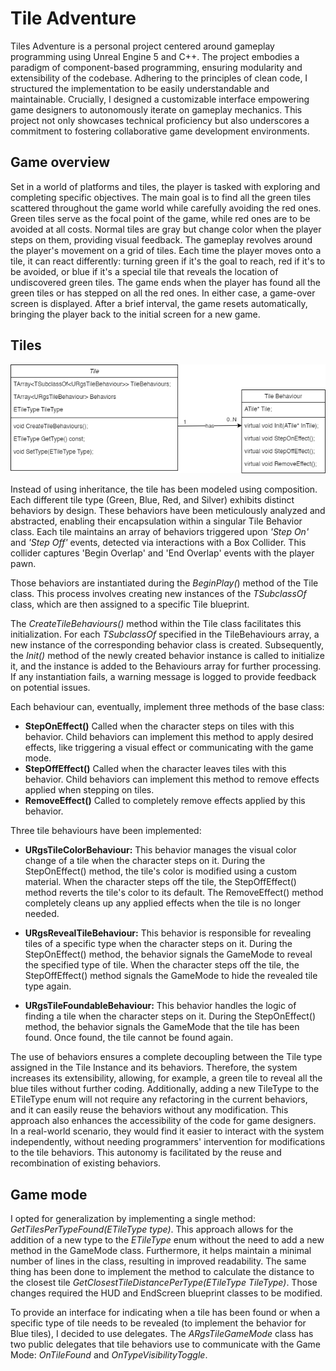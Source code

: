 # Tile Adventure
Tiles Adventure is a personal project centered around gameplay programming using Unreal Engine 5 and C++. The project embodies a paradigm of component-based programming, ensuring modularity and extensibility of the codebase. Adhering to the principles of clean code, I structured the implementation to be easily understandable and maintainable. Crucially, I designed a customizable interface empowering game designers to autonomously iterate on gameplay mechanics. This project not only showcases technical proficiency but also underscores a commitment to fostering collaborative game development environments.

## Game overview
Set in a world of platforms and tiles, the player is tasked with exploring and completing specific objectives.
The main goal is to find all the green tiles scattered throughout the game world while carefully avoiding the red ones. Green tiles serve as the focal point of the game, while red ones are to be avoided at all costs. Normal tiles are gray but change color when the player steps on them, providing visual feedback.
The gameplay revolves around the player's movement on a grid of tiles. Each time the player moves onto a tile, it can react differently: turning green if it's the goal to reach, red if it's to be avoided, or blue if it's a special tile that reveals the location of undiscovered green tiles.
The game ends when the player has found all the green tiles or has stepped on all the red ones. In either case, a game-over screen is displayed. After a brief interval, the game resets automatically, bringing the player back to the initial screen for a new game.

## Tiles
![UML diagram showing the relevant description of the Tile class.](Tiles.png)

Instead of using inheritance, the tile has been modeled using composition. Each different tile type (Green, Blue, Red, and Silver) exhibits distinct behaviors by design. These behaviors have been meticulously analyzed and abstracted, enabling their encapsulation within a singular Tile Behavior class. Each tile maintains an array of behaviors triggered upon *'Step On'* and *'Step Off'* events, detected via interactions with a Box Collider. This collider captures 'Begin Overlap' and 'End Overlap' events with the player pawn.

Those behaviors are instantiated during the *BeginPlay(*) method of the Tile class. This process involves creating new instances of the *TSubclassOf<URgsTileBehaviour>* class, which are then assigned to a specific Tile blueprint. 

The *CreateTileBehaviours()* method within the Tile class facilitates this initialization.
For each *TSubclassOf<URgsTileBehaviour>* specified in the TileBehaviours array, a new instance of the corresponding behavior class is created. Subsequently, the *Init()* method of the newly created behavior instance is called to initialize it, and the instance is added to the Behaviours array for further processing. If any instantiation fails, a warning message is logged to provide feedback on potential issues.

Each behaviour can, eventually, implement three methods of the base class:
- **StepOnEffect()** Called when the character steps on tiles with this behavior. Child behaviors can implement this method to apply desired effects, like triggering a visual effect or communicating with the game mode.
- **StepOffEffect()** Called when the character leaves tiles with this behavior. Child behaviors can implement this method to remove effects applied when stepping on tiles.
- **RemoveEffect()** Called to completely remove effects applied by this behavior.

Three tile behaviours have been implemented:
- **URgsTileColorBehaviour:**
This behavior manages the visual color change of a tile when the character steps on it. During the StepOnEffect() method, the tile's color is modified using a custom material. When the character steps off the tile, the StepOffEffect() method reverts the tile's color to its default. The RemoveEffect() method completely cleans up any applied effects when the tile is no longer needed.

- **URgsRevealTileBehaviour:**
This behavior is responsible for revealing tiles of a specific type  when the character steps on it. During the StepOnEffect() method, the behavior signals the GameMode to reveal the specified type of tile. When the character steps off the tile, the StepOffEffect() method signals the GameMode to hide the revealed tile type again.

- **URgsTileFoundableBehaviour:**
This behavior handles the logic of finding a tile when the character steps on it. During the StepOnEffect() method, the behavior signals the GameMode that the tile has been found. Once found, the tile cannot be found again.

The use of behaviors ensures a complete decoupling between the Tile type assigned in the Tile Instance and its behaviors. Therefore, the system increases its extensibility, allowing, for example, a green tile to reveal all the blue tiles without further coding. Additionally, adding a new TileType to the ETileType enum will not require any refactoring in the current behaviors, and it can easily reuse the behaviors without any modification. This approach also enhances the accessibility of the code for game designers. In a real-world scenario, they would find it easier to interact with the system independently, without needing programmers' intervention for modifications to the tile behaviors. This autonomy is facilitated by the reuse and recombination of existing behaviors.

## Game mode
I opted for generalization by implementing a single method: *GetTilesPerTypeFound(ETileType type)*. This approach allows for the addition of a new type to the *ETileType* enum without the need to add a new method in the GameMode class. Furthermore, it helps maintain a minimal number of lines in the class, resulting in improved readability. The same thing has been done to implement the method to calculate the distance to the closest tile
*GetClosestTileDistancePerType(ETileType TileType)*. Those changes required the HUD and EndScreen blueprint classes to be modified.

To provide an interface for indicating when a tile has been found or when a specific type of tile needs to be revealed (to implement the behavior for Blue tiles), I decided to use delegates. The *ARgsTileGameMode* class has two public delegates that tile behaviors use to communicate with the Game Mode: *OnTileFound* and *OnTypeVisibilityToggle*.
